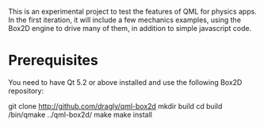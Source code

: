 This is an experimental project to test the features of QML for
physics apps. In the first iteration, it will include a few
mechanics examples, using the Box2D engine to drive many of them,
in addition to simple javascript code.

# Prerequisites

You need to have Qt 5.2 or above installed and use the following
Box2D repository:

  git clone http://github.com/dragly/qml-box2d
  mkdir build
  cd build
  <path to Qt5.2>/bin/qmake ../qml-box2d/
  make
  make install
